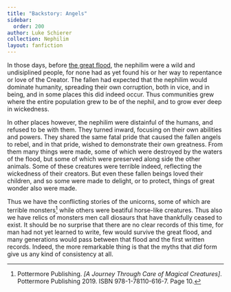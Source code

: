 ```yaml
---
title: "Backstory: Angels"
sidebar:
  order: 200
author: Luke Schierer
collection: Nephilim
layout: fanfiction
---
```


In those days, before [the great flood], the nephilim were a wild and undisiplined people, for none had as yet found his or her way to repentance or love of the Creator.  The fallen had expected that the nephilim would dominate humanity, spreading their own corruption, both in vice, and in being, and in some places this did indeed occur.  Thus communities grew where the entire population grew to be of the nephil, and to grow ever deep in wickedness.

In other places however, the nephilim were distainful of the humans, and refused to be with them.  They turned inward, focusing on their own abilities and powers.  They shared the same fatal pride that caused the fallen angels to rebel, and in that pride, wished to demonstrate their own greatness.  From them many things were made, some of which were destroyed by the waters of the flood, but some of which were preserved along side the other animals.  Some of these creatures were terrible indeed, reflecting the wickedness of their creators.  But even these fallen beings loved their children, and so some were made to delight, or to protect, things of great wonder also were made.

Thus we have the conflicting stories of the unicorns, some of which are terrible monsters[^241120-4] while others were beatiful horse-like creatures.  Thus also we have relics of monsters men call diosaurs that have thankfully ceased to exist.  It should be no surprise that there are no clear records of this time, for man had not yet learned to write, few would survive the great flood, and many generations would pass between that flood and the first written records.  Indeed, the more remarkable thing is that the myths that *did* form give us any kind of consistency at all.


[the great flood]: <./The_Flood/>

[^241120-4]: Pottermore Publishing. _[A Journey Through Care of Magical Creatures]_. Pottermore Publishing 2019. ISBN 978-1-78110-616-7.  Page 10.
